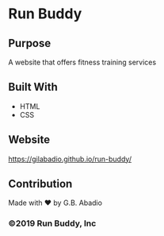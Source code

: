 # Run Buddy

## Purpose
A website that offers fitness training services

## Built With
* HTML
* CSS

## Website
https://gilabadio.github.io/run-buddy/

## Contribution
Made with ❤️ by G.B. Abadio

### ©️2019 Run Buddy, Inc

